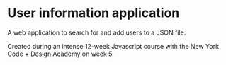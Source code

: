 # User information application
A web application to search for and add users to a JSON file.

Created during an intense 12-week Javascript course with the New York Code + Design Academy on week 5.

